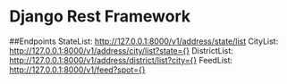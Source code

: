 Django Rest Framework
=====================

##Endpoints
    StateList: http://127.0.0.1:8000/v1/address/state/list
    CityList: http://127.0.0.1:8000/v1/address/city/list?state={}
    DistrictList: http://127.0.0.1:8000/v1/address/district/list?city={}
    FeedList: http://127.0.0.1:8000/v1/feed?spot={}